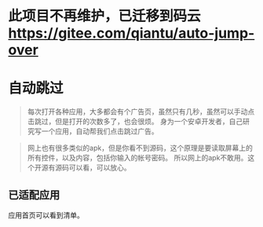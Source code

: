 # 此项目不再维护，已迁移到码云 https://gitee.com/qiantu/auto-jump-over



 # 自动跳过

> 每次打开各种应用，大多都会有个广告页，虽然只有几秒，虽然可以手动点击跳过，但是打开的次数多了，也会很烦。
> 身为一个安卓开发者，自己研究写一个应用，自动帮我们点击跳过广告。

> 网上也有很多类似的apk，但是你看不到源码，这个原理是要读取屏幕上的所有控件，以及内容，包括你输入的帐号密码。
> 所以网上的apk不敢用。这个开源有源码可以看，可以放心。

## 已适配应用

应用首页可以看到清单。
